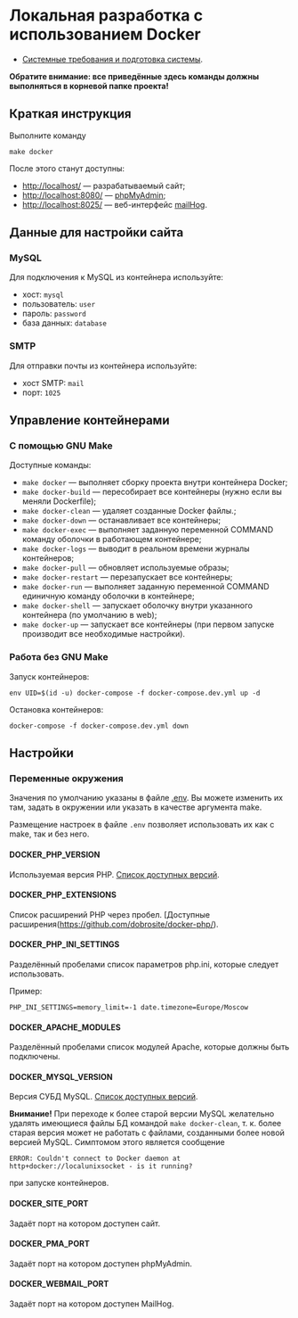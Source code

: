 # Локальная разработка с использованием Docker

- [Системные требования и подготовка системы](https://github.com/dobrosite/site-template/wiki/requirements).

**Обратите внимание: все приведённые здесь команды должны выполняться в корневой папке проекта!**

## Краткая инструкция

Выполните команду

    make docker

После этого станут доступны:

- [http://localhost/](http://localhost/) — разрабатываемый сайт;
- [http://localhost:8080/](http://localhost:8080/) — [phpMyAdmin](https://phpmyadmin.net/);
- [http://localhost:8025/](http://localhost:8025/) — веб-интерфейс
  [mailHog](https://github.com/mailhog/MailHog).

## Данные для настройки сайта

### MySQL

Для подключения к MySQL из контейнера используйте:

- хост: `mysql`
- пользователь: `user`
- пароль: `password`
- база данных: `database`

### SMTP

Для отправки почты из контейнера используйте:

- хост SMTP: `mail`
- порт: `1025`

## Управление контейнерами

### С помощью GNU Make

Доступные команды:

- `make docker` — выполняет сборку проекта внутри контейнера Docker;
- `make docker-build` — пересобирает все контейнеры (нужно если вы меняли Dockerfile);
- `make docker-clean` — удаляет созданные Docker файлы.;
- `make docker-down` — останавливает все контейнеры;
- `make docker-exec` — выполняет заданную переменной COMMAND команду оболочки в работающем
  контейнере;
- `make docker-logs` — выводит в реальном времени журналы контейнеров;
- `make docker-pull` — обновляет используемые образы;
- `make docker-restart` — перезапускает все контейнеры;
- `make docker-run` — выполняет заданную переменной COMMAND единичную команду оболочки в контейнере;
- `make docker-shell` — запускает оболочку внутри указанного контейнера (по умолчанию в web);
- `make docker-up` — запускает все контейнеры (при первом запуске производит все необходимые настройки).

### Работа без GNU Make

Запуск контейнеров:

    env UID=$(id -u) docker-compose -f docker-compose.dev.yml up -d

Остановка контейнеров:

    docker-compose -f docker-compose.dev.yml down

## Настройки

### Переменные окружения

Значения по умолчанию указаны в файле [.env](../.env). Вы можете изменить их там, задать в окружении
или указать в качестве аргумента make.

Размещение настроек в файле `.env` позволяет использовать их как с make, так и без него.

#### DOCKER_PHP_VERSION

Используемая версия PHP. [Список доступных версий](https://hub.docker.com/r/dobrosite/php/tags/).

#### DOCKER_PHP_EXTENSIONS

Список расширений PHP через пробел. [Доступные расширения(https://github.com/dobrosite/docker-php/).

#### DOCKER_PHP_INI_SETTINGS

Разделённый пробелами список параметров php.ini, которые следует использовать.

Пример:

    PHP_INI_SETTINGS=memory_limit=-1 date.timezone=Europe/Moscow

#### DOCKER_APACHE_MODULES

Разделённый пробелами список модулей Apache, которые должны быть подключены.

#### DOCKER_MYSQL_VERSION

Версия СУБД MySQL. [Список доступных версий](https://hub.docker.com/r/dobrosite/mysql/tags/).

**Внимание!** При переходе к более старой версии MySQL желательно удалять имеющиеся файлы БД
командой `make docker-clean`, т. к. более старая версия может не работать с файлами, созданными
более новой версией MySQL. Симптомом этого является сообщение

    ERROR: Couldn't connect to Docker daemon at http+docker://localunixsocket - is it running? 

при запуске контейнеров.

#### DOCKER_SITE_PORT

Задаёт порт на котором доступен сайт.

#### DOCKER_PMA_PORT

Задаёт порт на котором доступен phpMyAdmin.

#### DOCKER_WEBMAIL_PORT

Задаёт порт на котором доступен MailHog.
